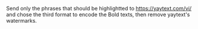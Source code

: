 Send only the phrases that should be highlightted to https://yaytext.com/vi/ and chose the third format to encode the Bold texts, then remove yaytext's watermarks.
